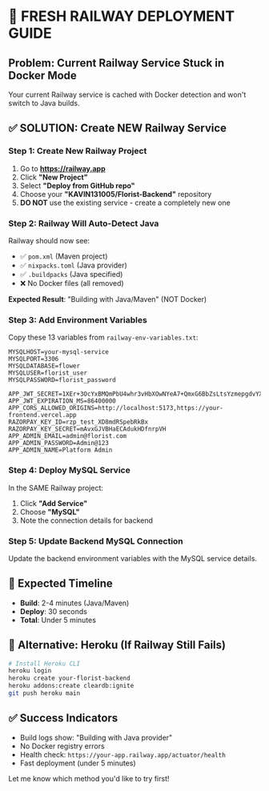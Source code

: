 # 🚀 FRESH RAILWAY DEPLOYMENT GUIDE

## Problem: Current Railway Service Stuck in Docker Mode
Your current Railway service is cached with Docker detection and won't switch to Java builds.

## ✅ SOLUTION: Create NEW Railway Service

### Step 1: Create New Railway Project
1. Go to **https://railway.app**
2. Click **"New Project"**
3. Select **"Deploy from GitHub repo"**
4. Choose your **"KAVIN131005/Florist-Backend"** repository
5. **DO NOT** use the existing service - create a completely new one

### Step 2: Railway Will Auto-Detect Java
Railway should now see:
- ✅ `pom.xml` (Maven project)
- ✅ `nixpacks.toml` (Java provider)
- ✅ `.buildpacks` (Java specified)
- ❌ No Docker files (all removed)

**Expected Result**: "Building with Java/Maven" (NOT Docker)

### Step 3: Add Environment Variables
Copy these 13 variables from `railway-env-variables.txt`:

```
MYSQLHOST=your-mysql-service
MYSQLPORT=3306
MYSQLDATABASE=flower
MYSQLUSER=florist_user
MYSQLPASSWORD=florist_password

APP_JWT_SECRET=1XEr+3OcYxBMQmPbU4whr3vHbXOwNYeA7+QmxG6BbZsLtsYzmepgdvYXmKSH57JJHWLOFUznSKstgTmsXRNCdA==
APP_JWT_EXPIRATION_MS=86400000
APP_CORS_ALLOWED_ORIGINS=http://localhost:5173,https://your-frontend.vercel.app
RAZORPAY_KEY_ID=rzp_test_XD8mdRSpebRkBx
RAZORPAY_KEY_SECRET=mAvxGJVBHaECAdukHDfnrpVH
APP_ADMIN_EMAIL=admin@florist.com
APP_ADMIN_PASSWORD=Admin@123
APP_ADMIN_NAME=Platform Admin
```

### Step 4: Deploy MySQL Service
In the SAME Railway project:
1. Click **"Add Service"**
2. Choose **"MySQL"** 
3. Note the connection details for backend

### Step 5: Update Backend MySQL Connection
Update the backend environment variables with the MySQL service details.

## 🎯 Expected Timeline
- **Build**: 2-4 minutes (Java/Maven)
- **Deploy**: 30 seconds
- **Total**: Under 5 minutes

## 🚨 Alternative: Heroku (If Railway Still Fails)
```bash
# Install Heroku CLI
heroku login
heroku create your-florist-backend
heroku addons:create cleardb:ignite
git push heroku main
```

## ✅ Success Indicators
- Build logs show: "Building with Java provider"
- No Docker registry errors
- Health check: `https://your-app.railway.app/actuator/health`
- Fast deployment (under 5 minutes)

Let me know which method you'd like to try first!
